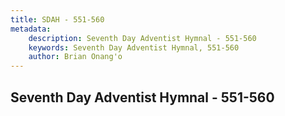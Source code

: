 ```yaml
---
title: SDAH - 551-560
metadata:
    description: Seventh Day Adventist Hymnal - 551-560
    keywords: Seventh Day Adventist Hymnal, 551-560
    author: Brian Onang'o
---
```



## Seventh Day Adventist Hymnal - 551-560
  